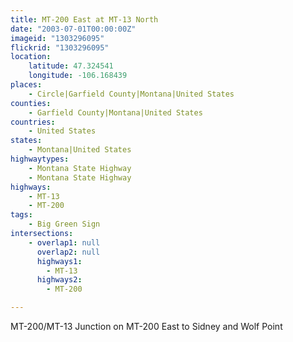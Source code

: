 ```yaml
---
title: MT-200 East at MT-13 North
date: "2003-07-01T00:00:00Z"
imageid: "1303296095"
flickrid: "1303296095"
location:
    latitude: 47.324541
    longitude: -106.168439
places:
    - Circle|Garfield County|Montana|United States
counties:
    - Garfield County|Montana|United States
countries:
    - United States
states:
    - Montana|United States
highwaytypes:
    - Montana State Highway
    - Montana State Highway
highways:
    - MT-13
    - MT-200
tags:
    - Big Green Sign
intersections:
    - overlap1: null
      overlap2: null
      highways1:
        - MT-13
      highways2:
        - MT-200

---
```

MT-200/MT-13 Junction on MT-200 East to Sidney and Wolf Point